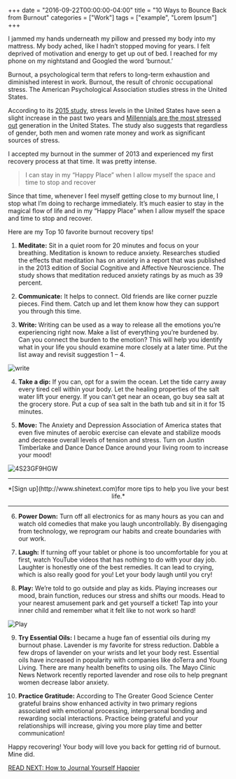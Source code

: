 +++
  date = "2016-09-22T00:00:00-04:00"
  title = "10 Ways to Bounce Back from Burnout"
  categories = ["Work"]
  tags = ["example", "Lorem Ipsum"]
+++



<span class="dropcap">I</span> jammed my hands underneath my pillow and pressed my body into my mattress. My body ached, like I hadn’t stopped moving for years. I felt deprived of motivation and energy to get up out of bed. I reached for my phone on my nightstand and Googled the word ‘burnout.’

Burnout, a psychological term that refers to long-term exhaustion and diminished interest in work. Burnout, the result of chronic occupational stress. The American Psychological Association studies stress in the United States.

According to its <a href="http://www.apa.org/news/press/releases/stress/2015-SiA-Snapshot-06.png" target="_blank">2015 study</a>, stress  levels in the United States have seen a slight increase in the past two years and <a href="http://www.apa.org/news/press/releases/stress/2015-SiA-Snapshot-01b.jpg" target="_blank">Millennials are the most stressed out</a> generation in the United States. The study also suggests that regardless of gender, both men and women rate money and work as significant sources of stress.

I accepted my burnout in the summer of 2013 and experienced my first recovery process at that time. It was pretty intense. 

> I can stay in my “Happy Place” when I allow myself the space and time to stop and recover

Since that time, whenever I feel myself getting close to my burnout line, I stop what I’m doing to recharge immediately. It’s much easier to stay in the magical flow of life and in my “Happy Place” when I allow myself the space and time to stop and recover.  

Here are my Top 10 favorite burnout recovery tips!

1. __Meditate:__ 
  Sit in a quiet room for 20 minutes and focus on your breathing. Meditation is known to reduce anxiety. Researches studied the effects that meditation has on anxiety in a report that was published in the 2013 edition of Social Cognitive and Affective Neuroscience. The study shows that meditation reduced anxiety ratings by as much as 39 percent.  

2. __Communicate:__
  It helps to connect. Old friends are like corner puzzle pieces. Find them. Catch up and let them know how they can support you through this time. 

3. __Write:__
  Writing can be used as a way to release all the emotions you’re experiencing right now. Make a list of everything you’re burdened by. Can you connect the burden to the emotion? This will help you identify what in your life you should examine more closely at a later time. Put the list away and revisit suggestion 1 – 4.  

  ![write](//images.contentful.com/awpxl2koull4/4be56Do0lq6gYUcYIQ4gUk/d745c1718e3ddcd57e825753719dd275/write2.jpeg)

4. __Take a dip:__ 
  If you can, opt for a swim the ocean. Let the tide carry away every tired cell within your body. Let the healing properties of the salt water lift your energy. If you can’t get near an ocean, go buy sea salt at the grocery store. Put a cup of sea salt in the bath tub and sit in it for 15 minutes. 

5. __Move:__ 
  The Anxiety and Depression Association of America states that even five minutes of aerobic exercise can elevate and stabilize moods and decrease overall levels of tension and stress. Turn on Justin Timberlake and Dance Dance Dance around your living room to increase your mood! 
  
  ![4S23GF9HGW](//images.contentful.com/awpxl2koull4/1dL6ll5sfWEWEIqY4ciuiS/25bdece098fbde5779e39c94a3f6d248/4S23GF9HGW.jpg)
  
  ---

<center>*[Sign up](http://www.shinetext.com)for more tips to help you live your best life.* </center>

---


6. __Power Down:__ 
  Turn off all electronics for as many hours as you can and watch old comedies that make you laugh uncontrollably. By disengaging from technology, we reprogram our habits and create boundaries with our work. 

7. __Laugh:__ 
  If turning off your tablet or phone is too uncomfortable for you at first, watch YouTube videos that has nothing to do with your day job. Laughter is honestly one of the best remedies. It can lead to crying, which is also really good for you! Let your body laugh until you cry! 

8. __Play:__ 
  We’re told to go outside and play as kids. Playing increases our mood, brain function, reduces our stress and shifts our moods. Head to your nearest amusement park and get yourself a ticket! Tap into your inner child and remember what it felt like to not work so hard! 
  
  ![Play](//images.contentful.com/awpxl2koull4/1NqqVxt5XGwy24uIYwUsgi/252bfd71c153271631617f43b961251a/26LKVXD9VT.jpg)

9. __Try Essential Oils:__ 
  I became a huge fan of essential oils during my burnout phase. Lavender is my favorite for stress reduction. Dabble a few drops of lavender on your wrists and let your body rest. Essential oils have increased in popularity with companies like doTerra and Young Living. There are many health benefits to using oils. The Mayo Clinic News Network recently reported lavender and rose oils to help pregnant women decrease labor anxiety.

10. __Practice Gratitude:__ 
  According to The Greater Good Science Center grateful brains show enhanced activity in two primary regions associated with emotional processing, interpersonal bonding and rewarding social interactions. Practice being grateful and your relationships will increase, giving you more play time and better communication! 

Happy recovering! Your body will love you back for getting rid of burnout. Mine did. 

[READ NEXT: How to Journal Yourself Happier
](http://advice.shinetext.com/articles/how-to-journal-yourself-happier/)

<div class="pubexchange_module" id="pubexchange_below_content" data-pubexchange-module-id="2323"></div>

<script>(function(w, d, s, id) {
  w.PUBX=w.PUBX || {pub: "shine_text", discover: false, lazy: true};
  var js, pjs = d.getElementsByTagName(s)[0];
  if (d.getElementById(id)) return;
  js = d.createElement(s); js.id = id; js.async = true;
  js.src = "//main.pubexchange.com/loader.min.js";
  pjs.parentNode.insertBefore(js, pjs);
}(window, document, "script", "pubexchange-jssdk"));</script>

